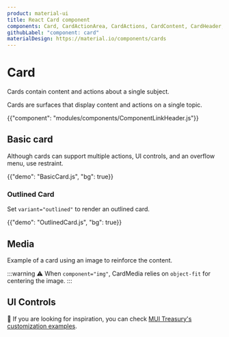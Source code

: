 ```yaml
---
product: material-ui
title: React Card component
components: Card, CardActionArea, CardActions, CardContent, CardHeader, CardMedia, Collapse, Paper
githubLabel: "component: card"
materialDesign: https://material.io/components/cards
---
```


# Card

<p class="description">Cards contain content and actions about a single subject.</p>

Cards are surfaces that display content and actions on a single topic.

{{"component": "modules/components/ComponentLinkHeader.js"}}

## Basic card

Although cards can support multiple actions, UI controls, and an overflow menu, use restraint.

{{"demo": "BasicCard.js", "bg": true}}

### Outlined Card

Set `variant="outlined"` to render an outlined card.

{{"demo": "OutlinedCard.js", "bg": true}}

## Media

Example of a card using an image to reinforce the content.

:::warning
⚠️ When `component="img"`, CardMedia relies on `object-fit` for centering the image.
:::

## UI Controls

🎨 If you are looking for inspiration, you can check [MUI Treasury's customization examples](https://mui-treasury.com/components/card/).
